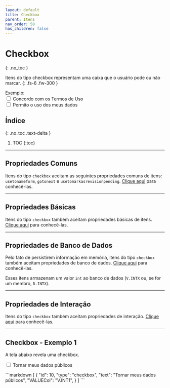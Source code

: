 ```yaml
---
layout: default
title: Checkbox
parent: Itens
nav_order: 50
has_children: false
---
```

# Checkbox
{: .no_toc }


Itens do tipo checkbox representam uma caixa que o usuário pode ou não marcar.
{: .fs-6 .fw-300 }

<div class="code-example" markdown="1">

Exemplo: <br>
<input type="checkbox" /> Concordo com os Termos de Uso <br>
<input type="checkbox" /> Permito o uso dos meus dados

</div>

## Índice
{: .no_toc .text-delta }

1. TOC
{:toc}

---


## Propriedades Comuns

Itens do tipo `checkbox` aceitam as seguintes propriedades comuns de itens: `usetonameform`, `gotonext` e `usetomarkasrevisionpending`. [Clique aqui](commonproperties.md) para conhecê-las.

---

## Propriedades Básicas

Itens do tipo `checkbox` também aceitam propriedades básicas de itens. [Clique aqui](basicproperties.md) para conhecê-las.

---

## Propriedades de Banco de Dados

Pelo fato de persistirem informação em memória, itens do tipo `checkbox` também aceitam propriedades de banco de dados. [Clique aqui](databaseproperties.md) para conhecê-las.

Esses itens armazenam um valor `int` ao banco de dados (`V.INTX` ou, se for um membro, `D.INTX`).

---

## Propriedades de Interação

Itens do tipo `checkbox` também aceitam propriedades de interação. [Clique aqui](interactionproperties.md) para conhecê-las.

---

## Checkbox - Exemplo 1

A tela abaixo revela uma checkbox.

<div class="code-example" markdown="1">

<input type="checkbox"> Tornar meus dados públicos

</div>
```markdown
[
  {
    "id": 10,
    "type": "checkbox",
    "text": "Tornar meus dados públicos",
    "VALUECol": "V.INT1",
  }
]
```
